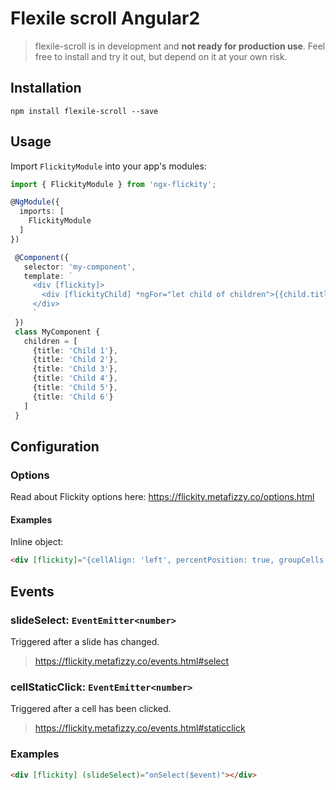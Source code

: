 # Flexile scroll Angular2

> flexile-scroll is in development and **not ready for production use**.
> Feel free to install and try it out, but depend on it at your own risk.

## Installation

`npm install flexile-scroll --save`

## Usage

Import `FlickityModule` into your app's modules:

``` typescript
import { FlickityModule } from 'ngx-flickity';

@NgModule({
  imports: [
    FlickityModule
  ]
})
```

```typescript
 @Component({
   selector: 'my-component',
   template: `
     <div [flickity]>
       <div [flickityChild] *ngFor="let child of children">{{child.title}}</div>
     </div>
     `
 })
 class MyComponent {
   children = [
     {title: 'Child 1'},
     {title: 'Child 2'},
     {title: 'Child 3'},
     {title: 'Child 4'},
     {title: 'Child 5'},
     {title: 'Child 6'}
   ]
 }
 ```
 
## Configuration

### Options
Read about Flickity options here: https://flickity.metafizzy.co/options.html

#### Examples

Inline object:
```html
<div [flickity]="{cellAlign: 'left', percentPosition: true, groupCells: true}"></div>
```

## Events
### slideSelect: `EventEmitter<number>`
Triggered after a slide has changed.
>https://flickity.metafizzy.co/events.html#select

### cellStaticClick: `EventEmitter<number>`
Triggered after a cell has been clicked.
>https://flickity.metafizzy.co/events.html#staticclick

### Examples
```html
<div [flickity] (slideSelect)="onSelect($event)"></div>
```
